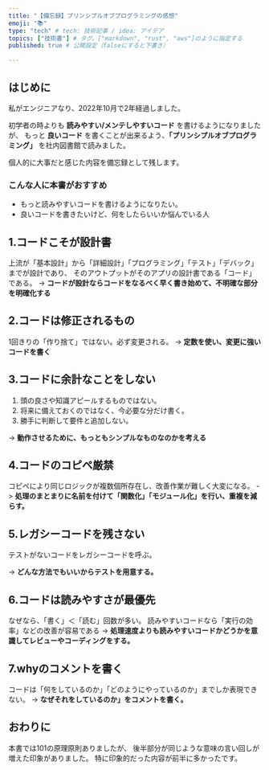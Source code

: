 ```yaml
---
title: "【備忘録】プリンシプルオブプログラミングの感想"
emoji: "📚"
type: "tech" # tech: 技術記事 / idea: アイデア
topics: ["技術書"] # タグ。["markdown", "rust", "aws"]のように指定する
published: true # 公開設定（falseにすると下書き）

---
```

## はじめに
私がエンジニアなり、2022年10月で2年経過しました。

初学者の時よりも **読みやすい/メンテしやすいコード** を書けるようになりましたが、
もっと **良いコード** を書くことが出来るよう、**「プリンシプルオブプログラミング」** を社内図書館で読みました。

個人的に大事だと感じた内容を備忘録として残します。

### こんな人に本書がおすすめ
- もっと読みやすいコードを書けるようになりたい。
- 良いコードを書きたいけど、何をしたらいいか悩んでいる人

## 1.コードこそが設計書
上流が「基本設計」から「詳細設計」「プログラミング」「テスト」「デバック」までが設計であり、
そのアウトプットがそのアプリの設計書である「コード」である。
-> **コードが設計ならコードをなるべく早く書き始めて、不明確な部分を明確化する**

## 2.コードは修正されるもの
1回きりの「作り捨て」ではない。必ず変更される。
-> **定数を使い、変更に強いコードを書く**

## 3.コードに余計なことをしない
1. 頭の良さや知識アピールするものではない。
2. 将来に備えておくのではなく、今必要な分だけ書く。
3. 勝手に判断して要件と追加しない。

-> **動作させるために、もっともシンプルなものなのかを考える**

## 4.コードのコピペ厳禁
コピペにより同じロジックが複数個所存在し、改善作業が難しく大変になる。
-> **処理のまとまりに名前を付けて「関数化」「モジュール化」を行い、重複を減らす。**

## 5.レガシーコードを残さない
テストがないコードをレガシーコードを呼ぶ。

-> **どんな方法でもいいからテストを用意する。**

## 6.コードは読みやすさが最優先
なぜなら、「書く」＜「読む」回数が多い。
読みやすいコードなら「実行の効率」などの改善が容易である
-> **処理速度よりも読みやすいコードかどうかを意識してレビューやコーディングをする。**

## 7.whyのコメントを書く
コードは「何をしているのか」「どのようにやっているのか」までしか表現できない。
-> **なぜそれをしているのか」をコメントを書く。**

## おわりに
本書では101の原理原則ありましたが、
後半部分が同じような意味の言い回しが増えた印象がありました。
特に印象的だった内容が前半に多かったです。
